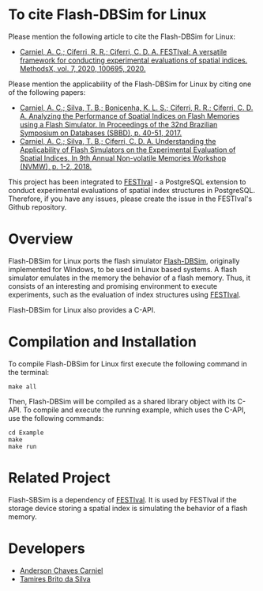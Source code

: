 # To cite Flash-DBSim for Linux

Please mention the following article to cite the Flash-DBSim for Linux:

* [Carniel, A. C.; Ciferri, R. R.; Ciferri, C. D. A. FESTIval: A versatile framework for conducting experimental evaluations of spatial indices. MethodsX, vol. 7, 2020, 100695, 2020.](https://www.sciencedirect.com/science/article/pii/S2215016119302717)

Please mention the applicability of the Flash-DBSim for Linux by citing one of the following papers:

* [Carniel, A. C.; Silva, T. B.; Bonicenha, K. L. S.; Ciferri, R. R.; Ciferri, C. D. A. Analyzing the Performance of Spatial Indices on Flash Memories using a Flash Simulator. In Proceedings of the 32nd Brazilian Symposium on Databases (SBBD), p. 40-51, 2017.](http://www.lbd.dcc.ufmg.br/colecoes/sbbd/2017/003.pdf)
* [Carniel, A. C.; Silva, T. B.; Ciferri, C. D. A. Understanding the Applicability of Flash Simulators on the Experimental Evaluation of Spatial Indices. In 9th Annual Non-volatile Memories Workshop (NVMW), p. 1-2, 2018.](https://www.researchgate.net/publication/327424917_Understanding_the_Applicability_of_Flash_Simulators_on_the_Experimental_Evaluation_of_Spatial_Indices)

This project has been integrated to [FESTIval](https://accarniel.github.io/FESTIval/) - a PostgreSQL extension to conduct experimental evaluations of spatial index structures in PostgreSQL. Therefore, if you have any issues, please create the issue in the FESTIval's Github repository.

# Overview

Flash-DBSim for Linux ports the flash simulator [Flash-DBSim](http://kdelab.ustc.edu.cn/flash-dbsim/index_en.html), originally implemented for Windows, to be used in Linux based systems.
A flash simulator emulates in the memory the behavior of a flash memory. Thus, it consists of an interesting and promising environment to execute experiments, such as the evaluation of index structures using [FESTIval](https://accarniel.github.io/FESTIval/).

Flash-DBSim for Linux also provides a C-API.

# Compilation and Installation

To compile Flash-DBSim for Linux first execute the following command in the terminal:

```
make all
```

Then, Flash-DBSim will be compiled as a shared library object with its C-API. To compile and execute the running example, which uses the C-API, use the following commands:

```
cd Example
make
make run
```

# Related Project

Flash-SBSim is a dependency of [FESTIval](https://accarniel.github.io/FESTIval/). It is used by FESTIval if the storage device storing a spatial index is simulating the behavior of a flash memory.

# Developers

* [Anderson Chaves Carniel](https://accarniel.github.io/)
* [Tamires Brito da Silva](https://github.com/tamiresbrito)
